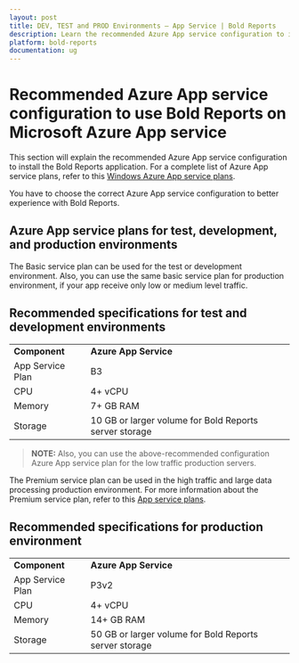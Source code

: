 ```yaml
---
layout: post
title: DEV, TEST and PROD Environments – App Service | Bold Reports
description: Learn the recommended Azure App service configuration to install the Bold Reprots application in test, development, and production environments for embedding use.
platform: bold-reports
documentation: ug
---
```


# Recommended Azure App service configuration to use Bold Reports on Microsoft Azure App service

This section will explain the recommended Azure App service configuration to install the Bold Reports application. For a complete list of Azure App service plans, refer to this [Windows Azure App service plans](https://azure.microsoft.com/en-in/pricing/details/app-service/windows).

You have to choose the correct Azure App service configuration to better experience with Bold Reports.

## Azure App service plans for test, development, and production environments

 The Basic service plan can be used for the test or development environment. Also, you can use the same basic service plan for production environment, if your app receive only low or medium level traffic.

## Recommended specifications for test and development environments

<table>
 <tr>
    <td>
       <span style="font-weight:bold">Component</span>
    </td>
     <td>
        <span style="font-weight:bold">Azure App Service</span>
    </td>
 </tr>
 <tr>
 <td> App Service Plan </td>
 <td> B3 </td>
 </tr>
 <tr>
 <td> CPU </td>
 <td> 4+ vCPU </td>
 </tr>
 <td> Memory </td>
 <td> 7+ GB RAM </td>
 </tr>
 <tr>
 <td> Storage </td>
 <td> 10 GB or larger volume for Bold Reports server storage </td>
 </tr>
 </table>

 > **NOTE:**  Also, you can use the above-recommended configuration Azure App service plan for the low traffic production servers.

The Premium service plan can be used in the high traffic and large data processing production environment. For more information about the Premium service plan, refer to this [App service plans](https://azure.microsoft.com/en-in/pricing/details/app-service/windows/).

## Recommended specifications for production environment

<table>
 <tr>
    <td>
       <span style="font-weight:bold">Component</span>
    </td>
     <td>
        <span style="font-weight:bold">Azure App Service</span>
    </td>
 </tr>
 <tr>
 <td> App Service Plan </td>
 <td> P3v2 </td>
 </tr>
 <tr>
 <td> CPU </td>
 <td> 4+ vCPU </td>
 </tr>
 <tr>
 <td> Memory </td>
 <td> 14+ GB RAM </td>
 </tr>
 <tr>
 <td> Storage </td>
 <td> 50 GB or larger volume for Bold Reports server storage </td>
 </tr>
 </table>